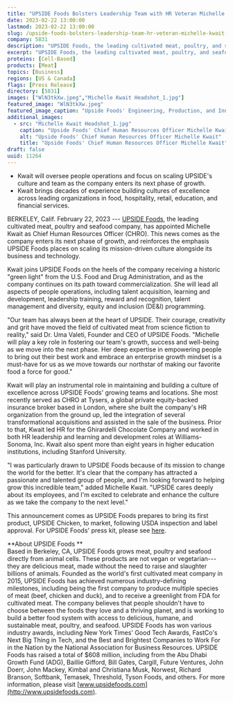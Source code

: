 ```yaml
---
title: "UPSIDE Foods Bolsters Leadership Team with HR Veteran Michelle Kwait as Chief Human Resources Officer"
date: 2023-02-22 13:00:00
lastmod: 2023-02-22 13:00:00
slug: /upside-foods-bolsters-leadership-team-hr-veteran-michelle-kwait-chief-human-resources
company: 5831
description: "UPSIDE Foods, the leading cultivated meat, poultry, and seafood company, has appointed Michelle Kwait as Chief Human Resources Officer."
excerpt: "UPSIDE Foods, the leading cultivated meat, poultry, and seafood company, has appointed Michelle Kwait as Chief Human Resources Officer."
proteins: [Cell-Based]
products: [Meat]
topics: [Business]
regions: [US & Canada]
flags: [Press Release]
directory: [5831]
images: ["WlN3tkXw.jpeg","Michelle Kwait Headshot_1.jpg"]
featured_image: "WlN3tkXw.jpeg"
featured_image_caption: "Upside Foods' Engineering, Production, and Innovation Center entryway"
additional_images:
  - src: "Michelle Kwait Headshot_1.jpg"
    caption: "Upside Foods' Chief Human Resources Officer Michelle Kwait"
    alt: "Upside Foods' Chief Human Resources Officer Michelle Kwait"
    title: "Upside Foods' Chief Human Resources Officer Michelle Kwait"
draft: false
uuid: 11264
---
```

-   Kwait will oversee people operations and focus on scaling UPSIDE's
    culture and team as the company enters its next phase of growth.
-   Kwait brings decades of experience building cultures of excellence
    across leading organizations in food, hospitality, retail,
    education, and financial services.

BERKELEY, Calif. February 22, 2023 --- [UPSIDE
Foods](https://upsidefoods.com/), the leading cultivated meat, poultry
and seafood company, has appointed Michelle Kwait as Chief Human
Resources Officer (CHRO). This news comes as the company enters its next
phase of growth, and reinforces the emphasis UPSIDE Foods places on
scaling its mission-driven culture alongside its business and
technology.

Kwait joins UPSIDE Foods on the heels of the company receiving a
historic "green light" from the U.S. Food and Drug Administration, and
as the company continues on its path toward commercialization. She will
lead all aspects of people operations, including talent acquisition,
learning and development, leadership training, reward and recognition,
talent management and diversity, equity and inclusion (DE&I)
programming. 

"Our team has always been at the heart of UPSIDE. Their courage,
creativity and grit have moved the field of cultivated meat from science
fiction to reality," said Dr. Uma Valeti, Founder and CEO of UPSIDE
Foods. "Michelle will play a key role in fostering our team\'s growth,
success and well-being as we move into the next phase. Her deep
expertise in empowering people to bring out their best work and embrace
an enterprise growth mindset is a must-have for us as we move towards
our northstar of making our favorite food a force for good."

Kwait will play an instrumental role in maintaining and building a
culture of excellence across UPSIDE Foods' growing teams and locations.
She most recently served as CHRO at Tysers, a global private
equity-backed insurance broker based in London, where she built the
company\'s HR organization from the ground up, led the integration of
several transformational acquisitions and assisted in the sale of the
business. Prior to that, Kwait led HR for the Ghirardelli Chocolate
Company and worked in both HR leadership and learning and development
roles at Williams-Sonoma, Inc. Kwait also spent more than eight years in
higher education institutions, including Stanford University.

"I was particularly drawn to UPSIDE Foods because of its mission to
change the world for the better. It\'s clear that the company has
attracted a passionate and talented group of people, and I'm looking
forward to helping grow this incredible team," added Michelle Kwait.
"UPSIDE cares deeply about its employees, and I'm excited to celebrate
and enhance the culture as we take the company to the next level."  

This announcement comes as UPSIDE Foods prepares to bring its first
product, UPSIDE Chicken, to market, following USDA inspection and label
approval. For UPSIDE Foods' press kit, please see
[here](https://www.dropbox.com/sh/rmozuhb343uyxpd/AAAo2857oDhUL5_mJOrxZTQTa?dl=0). 

**About UPSIDE Foods **\
Based in Berkeley, CA, UPSIDE Foods grows meat, poultry and seafood
directly from animal cells. These products are not vegan or
vegetarian---they are delicious meat, made without the need to raise and
slaughter billions of animals. Founded as the world's first cultivated
meat company in 2015, UPSIDE Foods has achieved numerous
industry-defining milestones, including being the first company to
produce multiple species of meat (beef, chicken and duck), and to
receive a greenlight from FDA for cultivated meat. The company believes
that people shouldn't have to choose between the foods they love and a
thriving planet, and is working to build a better food system with
access to delicious, humane, and sustainable meat, poultry, and seafood.
UPSIDE Foods has won various industry awards, including New York Times'
Good Tech Awards, FastCo's Next Big Thing in Tech, and the Best and
Brightest Companies to Work For in the Nation by the National
Association for Business Resources. UPSIDE Foods has raised a total of
\$608 million, including from the Abu Dhabi Growth Fund (ADG), Baillie
Gifford, Bill Gates, Cargill, Future Ventures, John Doerr, John Mackey,
Kimbal and Christiana Musk, Norwest, Richard Branson, Softbank, Temasek,
Threshold, Tyson Foods, and others. For more information, please visit
[www.upsidefoods.com](http://www.upsidefoods.com).
